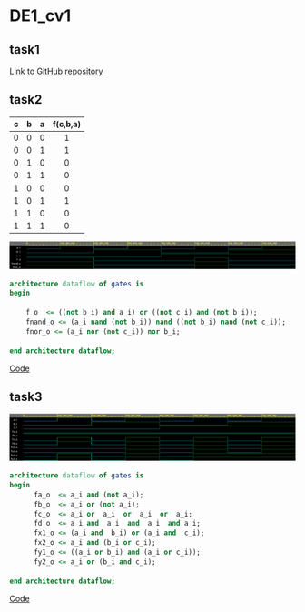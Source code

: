 # DE1_cv1

## task1

[Link to GitHub repository](https://github.com/PedroM42/Digital-electronics-1)

## task2

| **c** | **b** |**a** | **f(c,b,a)** |
| :-: | :-: | :-: | :-: |
| 0 | 0 | 0 | 1 |
| 0 | 0 | 1 | 1 |
| 0 | 1 | 0 | 0 |
| 0 | 1 | 1 | 0 |
| 1 | 0 | 0 | 0 |
| 1 | 0 | 1 | 1 |
| 1 | 1 | 0 | 0 |
| 1 | 1 | 1 | 0 |

![obrazek1](images/ukol_1.png)

```VHDL
architecture dataflow of gates is
begin
    
    f_o  <= ((not b_i) and a_i) or ((not c_i) and (not b_i));
    fnand_o <= (a_i nand (not b_i)) nand ((not b_i) nand (not c_i));  
    fnor_o <= (a_i nor (not c_i)) nor b_i;

end architecture dataflow;
```

[Code](https://www.edaplayground.com/x/JUC_)

## task3

![obrazek2](images/ukol_2.png)

```VHDL
architecture dataflow of gates is
begin
      fa_o  <= a_i and (not a_i);
      fb_o  <= a_i or (not a_i);
      fc_o  <= a_i or  a_i  or  a_i  or  a_i;
      fd_o  <= a_i and  a_i  and  a_i  and a_i;
      fx1_o <= (a_i and  b_i) or (a_i and  c_i);
      fx2_o <= a_i and (b_i or c_i);
      fy1_o <= ((a_i or b_i) and (a_i or c_i));
      fy2_o <= a_i or (b_i and c_i);

end architecture dataflow;
```
[Code](https://www.edaplayground.com/x/bk7M)
